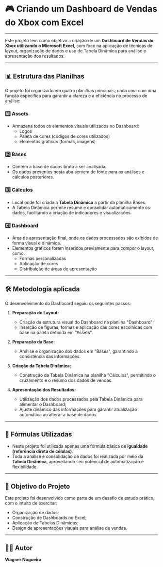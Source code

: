 # 🎮 Criando um Dashboard de Vendas do Xbox com Excel

---

Este projeto tem como objetivo a criação de um **Dashboard de Vendas do Xbox utilizando o Microsoft Excel**, com foco na aplicação de técnicas de layout, organização de dados e uso de Tabela Dinâmica para análise e apresentação dos resultados.

---

## 📊 Estrutura das Planilhas

O projeto foi organizado em quatro planilhas principais, cada uma com uma função específica para garantir a clareza e a eficiência no processo de análise:

### 1️⃣ Assets

- Armazena todos os elementos visuais utilizados no Dashboard:
  - Logos
  - Paleta de cores (códigos de cores utilizados)
  - Elementos gráficos (formas, imagens)

### 2️⃣ Bases

- Contém a base de dados bruta a ser analisada.
- Os dados presentes nesta aba servem de fonte para as análises e cálculos posteriores.

### 3️⃣ Cálculos

- Local onde foi criada a **Tabela Dinâmica** a partir da planilha Bases.
- A Tabela Dinâmica permite resumir e consolidar automaticamente os dados, facilitando a criação de indicadores e visualizações.

### 4️⃣ Dashboard

- Área de apresentação final, onde os dados processados são exibidos de forma visual e dinâmica.
- Elementos gráficos foram inseridos previamente para compor o layout, como:
  - Formas personalizadas
  - Aplicação de cores
  - Distribuição de áreas de apresentação

---

## 🛠️ Metodologia aplicada

O desenvolvimento do Dashboard seguiu os seguintes passos:

1. **Preparação do Layout:**
   
   - Criação da estrutura visual do Dashboard na planilha "Dashboard";
   - Inserção de figuras, formas e aplicação das cores escolhidas com base na paleta definida em "Assets".

2. **Preparação da Base:**
   
   - Análise e organização dos dados em "Bases", garantindo a consistência das informações.

3. **Criação da Tabela Dinâmica:**
   
   - Construção da Tabela Dinâmica na planilha "Cálculos", permitindo o cruzamento e o resumo dos dados de vendas.

4. **Apresentação dos Resultados:**
   
   - Utilização dos dados processados pela Tabela Dinâmica para alimentar o Dashboard;
   - Ajuste dinâmico das informações para garantir atualização automática ao alterar a base de dados.

---

## 🧮 Fórmulas Utilizadas

- Neste projeto foi utilizada apenas uma fórmula básica de **igualdade (referência direta de células)**.
- Toda a análise e consolidação de dados foi realizada por meio da **Tabela Dinâmica**, aproveitando seu potencial de automatização e flexibilidade.

---

## 🔖 Objetivo do Projeto

Este projeto foi desenvolvido como parte de um desafio de estudo prático, com o intuito de exercitar:

- Organização de dados;
- Construção de Dashboards no Excel;
- Aplicação de Tabelas Dinâmicas;
- Design de apresentações visuais para análise de vendas.

---

## 👨‍💻 Autor

**Wagner Nogueira**
